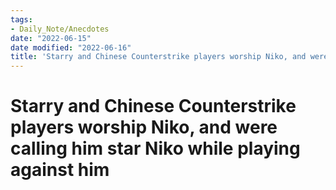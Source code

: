 ```yaml
---
tags:
- Daily_Note/Anecdotes
date: "2022-06-15"
date modified: "2022-06-16"
title: 'Starry and Chinese Counterstrike players worship Niko, and were calling him star Niko while playing against him'
---
```


# Starry and Chinese Counterstrike players worship Niko, and were calling him star Niko while playing against him
